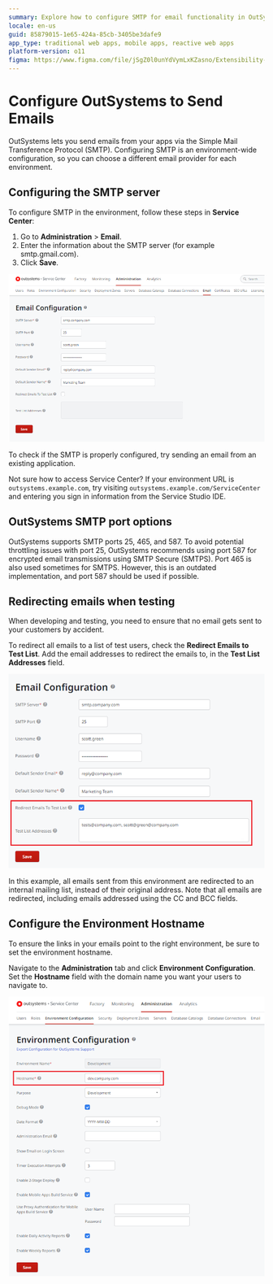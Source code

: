 ```yaml
---
summary: Explore how to configure SMTP for email functionality in OutSystems 11 (O11).
locale: en-us
guid: 85879015-1e65-424a-85cb-3405be3dafe9
app_type: traditional web apps, mobile apps, reactive web apps
platform-version: o11
figma: https://www.figma.com/file/jSgZ0l0unYdVymLxKZasno/Extensibility-and-Integration?type=design&node-id=418%3A80&mode=design&t=8a1ub9syb4QKHbuk-1
---
```


# Configure OutSystems to Send Emails

OutSystems lets you send emails from your apps via the Simple Mail Transference Protocol (SMTP). Configuring SMTP is an environment-wide configuration, so you can choose a different email provider for each environment.

## Configuring the SMTP server

To configure SMTP in the environment, follow these steps in **Service Center**:

1. Go to **Administration** > **Email**.
1. Enter the information about the SMTP server (for example smtp.gmail.com).
1. Click **Save**.

![Screenshot of SMTP server configuration steps in OutSystems Service Center](images/configure-outsystems-to-send-emails-1.png "SMTP Server Configuration in OutSystems Service Center")

To check if the SMTP is properly configured, try sending an email from an existing application.

<div class="info" markdown="1">

Not sure how to access Service Center? If your environment URL is `outsystems.example.com`, try visiting `outsystems.example.com/ServiceCenter` and entering you sign in information from the Service Studio IDE.

</div>

## OutSystems SMTP port options

OutSystems supports SMTP ports 25, 465, and 587. To avoid potential throttling issues with port 25,  OutSystems recommends using port 587 for encrypted email transmissions using SMTP Secure (SMTPS). Port 465 is also used sometimes for SMTPS. However, this is an outdated implementation, and port 587 should be used if possible. 

## Redirecting emails when testing

When developing and testing, you need to ensure that no email gets sent to your customers by accident.

To redirect all emails to a list of test users, check the **Redirect Emails to Test List**. Add the email addresses to redirect the emails to, in the **Test List Addresses** field.

![Interface for redirecting emails to a test list in OutSystems](images/configure-outsystems-to-send-emails-2.png "Redirecting Emails to Test List in OutSystems")

In this example, all emails sent from this environment are redirected to an internal mailing list, instead of their original address.
Note that all emails are redirected, including emails addressed using the CC and BCC fields.


## Configure the Environment Hostname

To ensure the links in your emails point to the right environment, be sure to set the environment hostname.

Navigate to the **Administration** tab and click **Environment Configuration**. Set the **Hostname** field with the domain name you want your users to navigate to.

![Form for setting the environment hostname in OutSystems administration settings](images/configure-outsystems-to-send-emails-3.png "Setting Environment Hostname in OutSystems")
